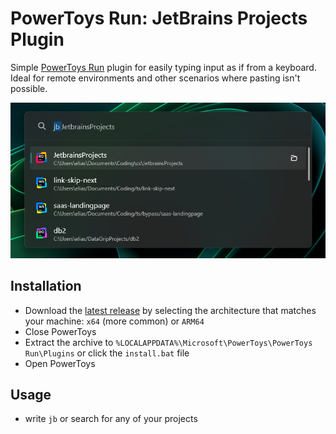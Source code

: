 # PowerToys Run: JetBrains Projects Plugin

Simple [PowerToys Run](https://learn.microsoft.com/windows/powertoys/run) plugin for easily typing input as if from a keyboard. Ideal for remote environments and other scenarios where pasting isn't possible.

![JetbrainsProjects Demonstration](/images/screenshot.png)


## Installation

- Download the [latest release](https://github.com/eliasblume/powertoys-run-jetbrains-projects/releases) by selecting the architecture that matches your machine: `x64` (more common) or `ARM64`
- Close PowerToys
- Extract the archive to `%LOCALAPPDATA%\Microsoft\PowerToys\PowerToys Run\Plugins` or click the `install.bat` file
- Open PowerToys

## Usage
- write `jb` or search for any of your projects

